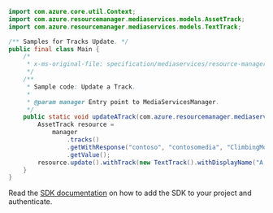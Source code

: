 ```java
import com.azure.core.util.Context;
import com.azure.resourcemanager.mediaservices.models.AssetTrack;
import com.azure.resourcemanager.mediaservices.models.TextTrack;

/** Samples for Tracks Update. */
public final class Main {
    /*
     * x-ms-original-file: specification/mediaservices/resource-manager/Microsoft.Media/stable/2021-11-01/examples/asset-tracks-update.json
     */
    /**
     * Sample code: Update a Track.
     *
     * @param manager Entry point to MediaServicesManager.
     */
    public static void updateATrack(com.azure.resourcemanager.mediaservices.MediaServicesManager manager) {
        AssetTrack resource =
            manager
                .tracks()
                .getWithResponse("contoso", "contosomedia", "ClimbingMountRainer", "text1", Context.NONE)
                .getValue();
        resource.update().withTrack(new TextTrack().withDisplayName("A new name")).apply();
    }
}
```

Read the [SDK documentation](https://github.com/Azure/azure-sdk-for-java/blob/azure-resourcemanager-mediaservices_2.0.0/sdk/mediaservices/azure-resourcemanager-mediaservices/README.md) on how to add the SDK to your project and authenticate.
